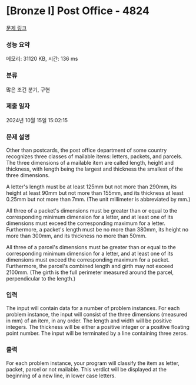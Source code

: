 # [Bronze I] Post Office - 4824 

[문제 링크](https://www.acmicpc.net/problem/4824) 

### 성능 요약

메모리: 31120 KB, 시간: 136 ms

### 분류

많은 조건 분기, 구현

### 제출 일자

2024년 10월 15일 15:02:15

### 문제 설명

<p>Other than postcards, the post office department of some country recognizes three classes of mailable items: letters, packets, and parcels. The three dimensions of a mailable item are called length, height and thickness, with length being the largest and thickness the smallest of the three dimensions.</p>

<p>A letter's length must be at least 125mm but not more than 290mm, its height at least 90mm but not more than 155mm, and its thickness at least 0.25mm but not more than 7mm. (The unit millimeter is abbreviated by mm.)</p>

<p>All three of a packet's dimensions must be greater than or equal to the corresponding minimum dimension for a letter, and at least one of its dimensions must exceed the corresponding maximum for a letter. Furthermore, a packet's length must be no more than 380mm, its height no more than 300mm, and its thickness no more than 50mm.</p>

<p>All three of a parcel's dimensions must be greater than or equal to the corresponding minimum dimension for a letter, and at least one of its dimensions must exceed the corresponding maximum for a packet. Furthermore, the parcel's combined length and girth may not exceed 2100mm. (The girth is the full perimeter measured around the parcel, perpendicular to the length.)</p>

### 입력 

 <p>The input will contain data for a number of problem instances. For each problem instance, the input will consist of the three dimensions (measured in mm) of an item, in any order. The length and width will be positive integers. The thickness will be either a positive integer or a positive floating point number. The input will be terminated by a line containing three zeros.</p>

### 출력 

 <p>For each problem instance, your program will classify the item as letter, packet, parcel or not mailable. This verdict will be displayed at the beginning of a new line, in lower case letters.</p>

